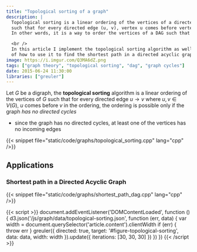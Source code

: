 ```yaml
---
title: "Topological sorting of a graph"
description: |
  Topological sorting is a linear ordering of the vertices of a directed acyclic graph (DAG)
  such that for every directed edge (u, v), vertex u comes before vertex v in the ordering.
  In other words, it is a way to order the vertices of a DAG such that there are no directed cycles.

  <br />
  In this article I implement the topological sorting algorithm as well as an example
  of how to use it to find the shortest path in a directed acyclic graph.
image: https://i.imgur.com/Q3MA6dZ.png
tags: ["graph theory", "topological sorting", "dag", "graph cycles"]
date: 2015-06-24 11:30:00
libraries: ["greuler"]
---
```


Let $G$ be a digraph, the **topological sorting** algorithm is a linear ordering of the vertices of $G$ such that for every directed edge $u \rightarrow v$ where $u,v \in V(G)$, $u$ comes before $v$ in the ordering, the ordering is possible only if the graph *has no directed cycles*

- since the graph has no directed cycles, at least one of the vertices has no incoming edges

<div id="figure-topological-sorting"></div>

{{< snippet file="static/code/graphs/topological_sorting.cpp" lang="cpp" />}}

## Applications

### Shortest path in a Directed Acyclic Graph

{{< snippet file="static/code/graphs/shortest_path_dag.cpp" lang="cpp" />}}

{{< script >}}
document.addEventListener('DOMContentLoaded', function () {
  d3.json('/js/graph/data/topological-sorting.json', function (err, data) {
    var width = document.querySelector('article.content').clientWidth
    if (err) { throw err }
    greuler({
      directed: true,
      target: '#figure-topological-sorting',
      data: data,
      width: width
    }).update({ iterations: [30, 30, 30] })
  })
})
{{< /script >}}
